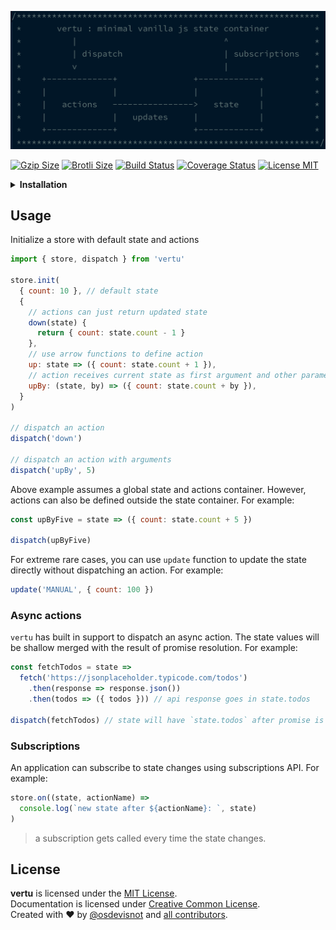 ![](docs/vertu.png)

[![Gzip Size](https://img.badgesize.io/https://unpkg.com/vertu?compression=gzip)](https://unpkg.com/vertu)
[![Brotli Size](https://img.badgesize.io/https://unpkg.com/vertu?compression=brotli)](https://unpkg.com/vertu)
[![Build Status](https://travis-ci.org/osdevisnot/vertu.svg?branch=master)](https://travis-ci.org/osdevisnot/vertu)
[![Coverage Status](https://coveralls.io/repos/github/osdevisnot/vertu/badge.svg?branch=master)](https://coveralls.io/github/osdevisnot/vertu?branch=master)
[![License MIT](https://img.shields.io/badge/License-MIT-blue.svg)](https://opensource.org/licenses/MIT)

<details>
<summary><strong>Installation</strong></summary>

Install it from NPM:

```bash
yarn add vertu
```

then, use in your application with a module bundler like webpack or parcel:

```js
import { store, dispatch } from 'vertu'
```

Alternatively, you can grab a copy from UNPKG CDN:

```html
<script src="https://unpkg.com/vertu" />
```

Want a UMD build from UNPKG CDN?

```html
<script src="https://unpkg.com/vertu/vertu.js" />
```

</details>

## Usage

Initialize a store with default state and actions

```js
import { store, dispatch } from 'vertu'

store.init(
  { count: 10 }, // default state
  {
    // actions can just return updated state
    down(state) {
      return { count: state.count - 1 }
    },
    // use arrow functions to define action
    up: state => ({ count: state.count + 1 }),
    // action receives current state as first argument and other parameters next
    upBy: (state, by) => ({ count: state.count + by }),
  }
)

// dispatch an action
dispatch('down')

// dispatch an action with arguments
dispatch('upBy', 5)
```

Above example assumes a global state and actions container. However, actions can also be defined outside the state container. For example:

```js
const upByFive = state => ({ count: state.count + 5 })

dispatch(upByFive)
```

For extreme rare cases, you can use `update` function to update the state directly without dispatching an action. For example:

```js
update('MANUAL', { count: 100 })
```

### Async actions

`vertu` has built in support to dispatch an async action. The state values will be shallow merged with the result of promise resolution. For example:

```js
const fetchTodos = state =>
  fetch('https://jsonplaceholder.typicode.com/todos')
    .then(response => response.json())
    .then(todos => ({ todos })) // api response goes in state.todos

dispatch(fetchTodos) // state will have `state.todos` after promise is resolved
```

### Subscriptions

An application can subscribe to state changes using subscriptions API. For example:

```js
store.on((state, actionName) =>
  console.log(`new state after ${actionName}: `, state)
)
```

> a subscription gets called every time the state changes.

## License

**vertu** is licensed under the [MIT License](http://opensource.org/licenses/MIT).<br>
Documentation is licensed under [Creative Common License](http://creativecommons.org/licenses/by/4.0/).<br>
Created with ♥ by [@osdevisnot](https://github.com/osdevisnot) and [all contributors](https://github.com/vertu/graphs/contributors).
